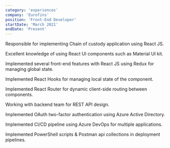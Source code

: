```yaml
---
category: 'experiences'
company: 'Eurofins'
position: 'Front-End Developer'
startDate: 'March 2021'
endDate: 'Present'
---
```



Responsible for implementing Chain of custody application using React JS. 

Excellent knowledge of using React UI components such as Material UI kit.

Implemented several front-end features with React JS using Redux for managing global state.

Implemented React Hooks for managing local state of the component.

Implemented React Router for dynamic client-side routing between components.

Working with backend team for REST API design.

Implemented OAuth two-factor authentication using Azure Active Directory.

Implemented CI/CD pipeline using Azure DevOps for multiple applications.

Implemented PowerShell scripts & Postman api collections in deployment pipelines.
